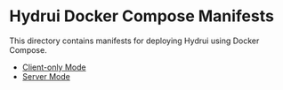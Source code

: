 # Hydrui Docker Compose Manifests

This directory contains manifests for deploying Hydrui using Docker Compose.

- [Client-only Mode](./client-only)
- [Server Mode](./server-mode)
